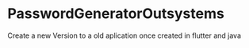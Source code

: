 # PasswordGeneratorOutsystems
 Create a new Version to a old aplication once created in flutter and java
